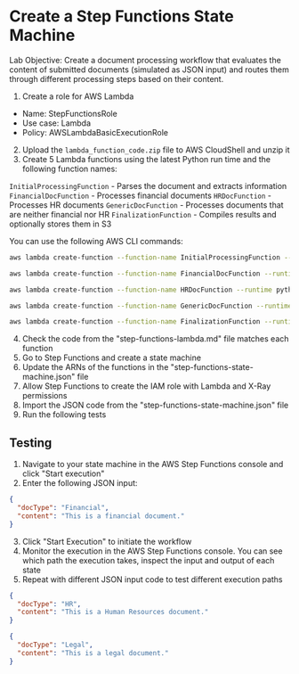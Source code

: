 # Create a Step Functions State Machine

Lab Objective: Create a document processing workflow that evaluates the content of submitted documents (simulated as JSON input) and routes them through different processing steps based on their content.

1. Create a role for AWS Lambda
- Name: StepFunctionsRole
- Use case: Lambda
- Policy: AWSLambdaBasicExecutionRole

2. Upload the `lambda_function_code.zip` file to AWS CloudShell and unzip it
3. Create 5 Lambda functions using the latest Python run time and the following function names:

```InitialProcessingFunction``` - Parses the document and extracts information
```FinancialDocFunction``` - Processes financial documents
```HRDocFunction``` - Processes HR documents
```GenericDocFunction``` - Processes documents that are neither financial nor HR
```FinalizationFunction``` - Compiles results and optionally stores them in S3

You can use the following AWS CLI commands:

```bash
aws lambda create-function --function-name InitialProcessingFunction --runtime python3.9 --role <YOUR_ROLE_ARN> --handler initprocfunc.lambda_handler --zip-file fileb://initprocfunc.zip

aws lambda create-function --function-name FinancialDocFunction --runtime python3.9 --role <YOUR_ROLE_ARN> --handler findocfunc.lambda_handler --zip-file fileb://findocfunc.zip

aws lambda create-function --function-name HRDocFunction --runtime python3.9 --role <YOUR_ROLE_ARN> --handler hrdocfunc.lambda_handler --zip-file fileb://hrdocfunc.zip

aws lambda create-function --function-name GenericDocFunction --runtime python3.9 --role <YOUR_ROLE_ARN> --handler gendocfunc.lambda_handler --zip-file fileb://gendocfunc.zip

aws lambda create-function --function-name FinalizationFunction --runtime python3.9 --role <YOUR_ROLE_ARN> --handler finalizationfunc.lambda_handler --zip-file fileb://finalizationfunc.zip
```

4. Check the code from the "step-functions-lambda.md" file matches each function
5. Go to Step Functions and create a state machine
6. Update the ARNs of the functions in the "step-functions-state-machine.json" file
7. Allow Step Functions to create the IAM role with Lambda and X-Ray permissions
8. Import the JSON code from the "step-functions-state-machine.json" file
9. Run the following tests

## Testing

1. Navigate to your state machine in the AWS Step Functions console and click "Start execution"
2. Enter the following JSON input:

```json
{
  "docType": "Financial",
  "content": "This is a financial document."
}
```

3. Click "Start Execution" to initiate the workflow
4. Monitor the execution in the AWS Step Functions console. You can see which path the execution takes, inspect the input and output of each state
5. Repeat with different JSON input code to test different execution paths

```json
{
  "docType": "HR",
  "content": "This is a Human Resources document."
}
```

```json
{
  "docType": "Legal",
  "content": "This is a legal document."
}
```